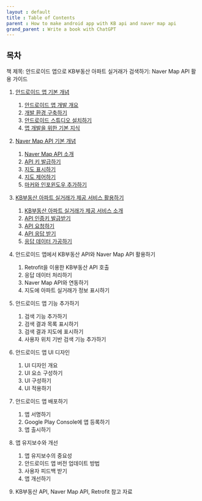 ```yaml
---
layout : default
title : Table of Contents
parent : How to make android app with KB api and naver map api
grand_parent : Write a book with ChatGPT 
---
```


## 목차

책 제목: 안드로이드 앱으로 KB부동산 아파트 실거래가 검색하기: Naver Map API 활용 가이드

1. [안드로이드 앱 기본 개념](./chapter1.md)

    1. [안드로이드 앱 개발 개요](./chapter1.md#안드로이드-앱-개발-개요)
    2. [개발 환경 구축하기](./chapter1.md#개발-환경-구축하기)
    3. [안드로이드 스튜디오 설치하기](./chapter1.md#안드로이드-스튜디오-설치하기)
    4. [앱 개발을 위한 기본 지식](./chapter1.md#앱-개발을-위한-기본-지식)

2. [Naver Map API 기본 개념](./chapter2.md)

    1. [Naver Map API 소개](./chapter2.md#naver-map-api-소개)
    2. [API 키 발급하기](./chapter2.md#api-키-발급하기)
    3. [지도 표시하기](./chapter2.md#지도-표시하기)
    4. [지도 제어하기](./chapter2.md#지도-제어하기)
    5. [마커와 인포윈도우 추가하기](./chapter2.md#마커와-인포윈도우-추가하기)

3.  [KB부동산 아파트 실거래가 제공 서비스 활용하기](./chapter3.md)

    1. [KB부동산 아파트 실거래가 제공 서비스 소개](./chapter3.md#kb부동산-아파트-실거래가-제공-서비스-소개)
    2. [API 인증키 발급받기](./chapter3.md#api-인증키-발급받기)
    3. [API 요청하기](./chapter3.md#api-요청하기)
    4. [API 응답 받기](./chapter3.md#api-응답-받기)
    5. [응답 데이터 가공하기](./chapter3.md#응답-데이터-가공하기)

4. 안드로이드 앱에서 KB부동산 API와 Naver Map API 활용하기

    1. Retrofit을 이용한 KB부동산 API 호출
    2. 응답 데이터 처리하기
    3. Naver Map API와 연동하기
    4. 지도에 아파트 실거래가 정보 표시하기

5. 안드로이드 앱 기능 추가하기

    1. 검색 기능 추가하기
    2. 검색 결과 목록 표시하기
    3. 검색 결과 지도에 표시하기
    4. 사용자 위치 기반 검색 기능 추가하기

6. 안드로이드 앱 UI 디자인

    1. UI 디자인 개요
    2. UI 요소 구성하기
    3. UI 구성하기
    4. UI 적용하기

7. 안드로이드 앱 배포하기

    1. 앱 서명하기
    2. Google Play Console에 앱 등록하기
    3. 앱 출시하기

8. 앱 유지보수와 개선

    1. 앱 유지보수의 중요성
    2. 안드로이드 앱 버전 업데이트 방법
    3. 사용자 피드백 받기
    4. 앱 개선하기

9. KB부동산 API, Naver Map API, Retrofit 참고 자료